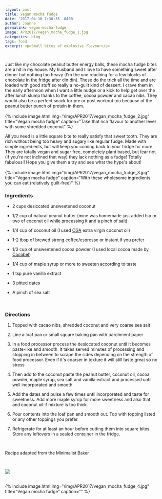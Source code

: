 ```yaml
---
layout: post
title: Vegan mocha fudge
date: '2017-04-10 7:30:35 -0400'
author: Joanne
permalink: vegan-mocha-fudge
image: APR2017/vegan_mocha_fudge_1.jpg
categories: blog
tags: food
excerpt: <p>Small bites of explosive flavour</p>

---
```


Just like my chocolate peanut butter energy balls, these mocha fudge bites are a hit in my house. My husband and I love to have something sweet after dinner but nothing too heavy (I'm the one reaching for a few blocks of chocolate in the fridge after din din). These do the trick all the time and are loaded with good stuff so really a no-guilt kind of dessert. I crave them in the early afternoon when I want a little nudge or a kick to help get over the after lunch slump thanks to the coffee, cocoa powder and cacao nibs. They would also be a perfect snack for pre or post workout too because of the peanut butter punch of protein in them.  
<br>
{% include image.html
            img="/img/APR2017/vegan_mocha_fudge_2.jpg"
            title="Vegan mocha fudge"
            caption="Take that rich flavour to another level with some shredded coconut" %}

All you need is a little square bite to really satisfy that sweet tooth. They are rich without being too heavy and sugary like regular fudge. Made with simple ingredients, but will keep you coming back to your fridge for more. They are totally vegan and sugar free, completely plant based, but fear not (if you're not inclined that way) they lack nothing as a fudge! Totally fabulous!! Hope you give them a try and see what the hype's about!
<br>
<br>
{% include image.html
            img="/img/APR2017/vegan_mocha_fudge_3.jpg"
            title="Vegan mocha fudge"
            caption="With these wholesome ingredients you can eat (relatively guilt-free)" %}

### Ingredients

* 2 cups desiccated unsweetened coconut

* 1/2 cup of natural peanut butter (mine was homemade just added tsp or two of coconut oil while processing it and a pinch of salt)

* 1/4 cup of coconut oil (I used <span class="highlight">[CGA](http://www.cgacaribbean.com)</span> extra virgin coconut oil)

* 1-2 tbsp of brewed strong coffee/espresso or instant if you prefer

* 1/3 cup of unsweetened cocoa powder (I used local cocoa made by <span class="highlight">[Cocobel](http://cocobelchocolate.com))</span>

* 1/4 cup of maple syrup or more to sweeten according to taste

* 1 tsp pure vanilla extract

* 3 pitted dates

* A pinch of sea salt
<br>

### Directions

1. Topped with cacao nibs, shredded coconut and very coarse sea salt

1. Line a loaf pan or small square baking pan with parchment paper

1. In a food processor process the desiccated coconut until it becomes paste-like and smooth.  It takes served minutes of processing and stopping in between to scrape the sides depending on the strength of food processor.  Even if it's coarser in texture it will still taste great so no stress

1. Then add to the coconut paste the peanut butter, coconut oil, cocoa powder, maple syrup, sea salt and vanilla extract and processed until well incorporated and smooth

1. Add the dates and pulse a few times until incorporated and taste for sweetness. Add more maple syrup for more sweetness and also that and coconut oil if mixture is too thick.

1. Pour contents into the loaf pan and smooth out. Top with topping listed or any other toppings you prefer.  

1. Refrigerate for at least an hour before cutting them into square bites.  Store any leftovers in a sealed container in the fridge.
<br>


Recipe adapted from the Minimalist Baker

<br>
<p class="apple__news__logo"><a href="https://apple.news/TKVtoVhGUQSuiufA4bqI-gg"><img src="{{ basesite.url }}/img/apple_news.svg" /></a></p>


<br>
{% include image.html
            img="/img/APR2017/vegan_mocha_fudge_4.jpg"
            title="Vegan mocha fudge"
            caption="" %}
